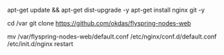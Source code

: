 apt-get update && apt-get dist-upgrade -y
apt-get install nginx git -y

cd /var
git clone https://github.com/okdas/flyspring-nodes-web

mv /var/flyspring-nodes-web/default.conf /etc/nginx/conf.d/default.conf
/etc/init.d/nginx restart